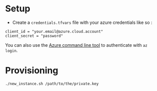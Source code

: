 # Setup

- Create a `credentials.tfvars` file with your azure credentials like so :

```
client_id = "your.email@azure.cloud.account"
client_secret = "password"
```

You can also use the [Azure command line tool](https://docs.microsoft.com/en-us/cli/azure/install-azure-cli?view=azure-cli-latest) to authenticate with `az login`.

# Provisioning

```bash
./new_instance.sh /path/to/the/private.key
```
